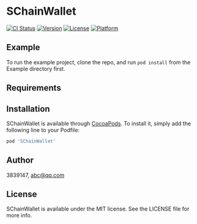 # SChainWallet

[![CI Status](https://img.shields.io/travis/3839147/SChainWallet.svg?style=flat)](https://travis-ci.org/3839147/SChainWallet)
[![Version](https://img.shields.io/cocoapods/v/SChainWallet.svg?style=flat)](https://cocoapods.org/pods/SChainWallet)
[![License](https://img.shields.io/cocoapods/l/SChainWallet.svg?style=flat)](https://cocoapods.org/pods/SChainWallet)
[![Platform](https://img.shields.io/cocoapods/p/SChainWallet.svg?style=flat)](https://cocoapods.org/pods/SChainWallet)

## Example

To run the example project, clone the repo, and run `pod install` from the Example directory first.

## Requirements

## Installation

SChainWallet is available through [CocoaPods](https://cocoapods.org). To install
it, simply add the following line to your Podfile:

```ruby
pod 'SChainWallet'
```

## Author

3839147, abc@qq.com

## License

SChainWallet is available under the MIT license. See the LICENSE file for more info.
